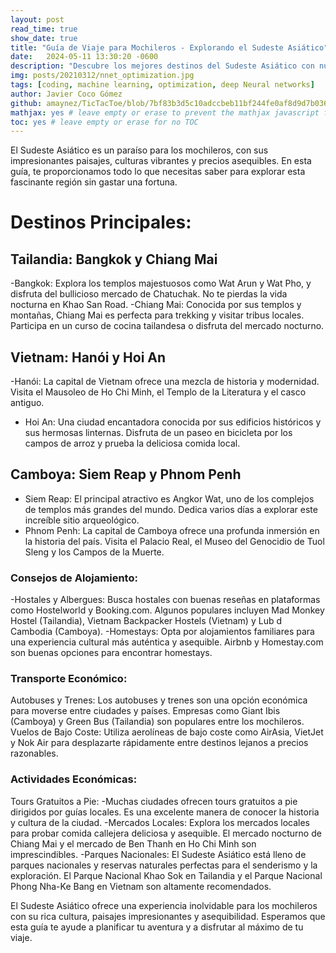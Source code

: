 ```yaml
---
layout: post
read_time: true
show_date: true
title: "Guía de Viaje para Mochileros - Explorando el Sudeste Asiático"
date:   2024-05-11 13:30:20 -0600
description: "Descubre los mejores destinos del Sudeste Asiático con nuestra guía de viaje para mochileros. Encuentra consejos sobre alojamiento barato, transporte y actividades económicas."
img: posts/20210312/nnet_optimization.jpg
tags: [coding, machine learning, optimization, deep Neural networks]
author: Javier Coco Gómez
github: amaynez/TicTacToe/blob/7bf83b3d5c10adccbeb11bf244fe0af8d9d7b036/entities/Neural_Network.py#L199
mathjax: yes # leave empty or erase to prevent the mathjax javascript from loading
toc: yes # leave empty or erase for no TOC
---
```


El Sudeste Asiático es un paraíso para los mochileros, con sus impresionantes paisajes, culturas vibrantes y precios asequibles. En esta guía, te proporcionamos todo lo que necesitas saber para explorar esta fascinante región sin gastar una fortuna.

# Destinos Principales:

## Tailandia: Bangkok y Chiang Mai
-Bangkok: Explora los templos majestuosos como Wat Arun y Wat Pho, y disfruta del bullicioso mercado de Chatuchak. No te pierdas la vida nocturna en Khao San Road.
-Chiang Mai: Conocida por sus templos y montañas, Chiang Mai es perfecta para trekking y visitar tribus locales. Participa en un curso de cocina tailandesa o disfruta del mercado nocturno.

## Vietnam: Hanói y Hoi An
-Hanói: La capital de Vietnam ofrece una mezcla de historia y modernidad. Visita el Mausoleo de Ho Chi Minh, el Templo de la Literatura y el casco antiguo.
- Hoi An: Una ciudad encantadora conocida por sus edificios históricos y sus hermosas linternas. Disfruta de un paseo en bicicleta por los campos de arroz y prueba la deliciosa comida local.

## Camboya: Siem Reap y Phnom Penh
- Siem Reap: El principal atractivo es Angkor Wat, uno de los complejos de templos más grandes del mundo. Dedica varios días a explorar este increíble sitio arqueológico.
- Phnom Penh: La capital de Camboya ofrece una profunda inmersión en la historia del país. Visita el Palacio Real, el Museo del Genocidio de Tuol Sleng y los Campos de la Muerte.

### Consejos de Alojamiento:
-Hostales y Albergues: Busca hostales con buenas reseñas en plataformas como Hostelworld y Booking.com. Algunos populares incluyen Mad Monkey Hostel (Tailandia), Vietnam Backpacker Hostels (Vietnam) y Lub d Cambodia (Camboya).
-Homestays: Opta por alojamientos familiares para una experiencia cultural más auténtica y asequible. Airbnb y Homestay.com son buenas opciones para encontrar homestays.

### Transporte Económico:
Autobuses y Trenes: Los autobuses y trenes son una opción económica para moverse entre ciudades y países. Empresas como Giant Ibis (Camboya) y Green Bus (Tailandia) son populares entre los mochileros.
Vuelos de Bajo Coste: Utiliza aerolíneas de bajo coste como AirAsia, VietJet y Nok Air para desplazarte rápidamente entre destinos lejanos a precios razonables.

### Actividades Económicas:
Tours Gratuitos a Pie: 
-Muchas ciudades ofrecen tours gratuitos a pie dirigidos por guías locales. Es una excelente manera de conocer la historia y cultura de la ciudad.
-Mercados Locales: Explora los mercados locales para probar comida callejera deliciosa y asequible. El mercado nocturno de Chiang Mai y el mercado de Ben Thanh en Ho Chi Minh son imprescindibles.
-Parques Nacionales: El Sudeste Asiático está lleno de parques nacionales y reservas naturales perfectas para el senderismo y la exploración. El Parque Nacional Khao Sok en Tailandia y el Parque Nacional Phong Nha-Ke Bang en Vietnam son altamente recomendados.


El Sudeste Asiático ofrece una experiencia inolvidable para los mochileros con su rica cultura, paisajes impresionantes y asequibilidad. Esperamos que esta guía te ayude a planificar tu aventura y a disfrutar al máximo de tu viaje.

